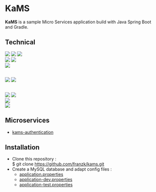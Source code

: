 # KaMS

**KaMS** is a sample Micro Services application build with Java Spring Boot and Gradle.

## Technical 
<img src="https://img.shields.io/badge/-JAVA%2017-00A7BB?style=for-the-badge&logo=java&logoColor=white"> <img src="https://img.shields.io/badge/-SPRING%20BOOT%203.1.0-6eb442?style=for-the-badge&logo=spring&logoColor=white">
<img src="https://img.shields.io/badge/-SPRING%20WEB-397200?style=for-the-badge&logo=spring&logoColor=white">
<br> <img src="https://img.shields.io/badge/-SPRING%20DATA%20JPA-8db411?style=for-the-badge&logo=spring&logoColor=white"> <img src="https://img.shields.io/badge/-MYSQL-006189?style=for-the-badge&logo=mysql&logoColor=white">
<br> <img src="https://img.shields.io/badge/-SPRING%20SECURITY-1a5900?style=for-the-badge&logo=spring&logoColor=white">

<br><img src="https://img.shields.io/badge/-SPRING%20CLOUD%20GATEWAY-8db411?style=for-the-badge&logo=spring&logoColor=white"> <img src="https://img.shields.io/badge/-NETFLIX%20EUREKA-e71e2f?style=for-the-badge&logo=spring&logoColor=white">

<br><img src="https://img.shields.io/badge/-GRADLE-black?style=for-the-badge&logo=gradle&logoColor=white">
<img src="https://img.shields.io/badge/-JACOCO-810a00?style=for-the-badge">
<br><img src="https://img.shields.io/badge/-ANGULAR-c41829?style=for-the-badge&logo=angular&logoColor=white"> 
<br><img src="https://img.shields.io/badge/-DOCKER-2496ed?style=for-the-badge&logo=docker&logoColor=white">

## Microservices

- [kams-authentication](kams-authentication) 

## Installation

- Clone this repository :  
  $ git clone https://github.com/franzk/kams.git
- Create a MySQL database and adapt config files :
  - [application.properties](kams-authentication%2Fsrc%2Fmain%2Fresources%2Fapplication.properties)
  - [application-dev.properties](kams-authentication%2Fsrc%2Fmain%2Fresources%2Fapplication-dev.properties)
  - [application-test.properties](kams-authentication%2Fsrc%2Fmain%2Fresources%2Fapplication-test.properties)


